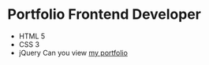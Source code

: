 # Portfolio Frontend Developer
- HTML 5
- CSS 3
- jQuery
Can you view [my portfolio]([https://pages.github.com/](https://alchemist1231254.github.io/Portfolio/)https://alchemist1231254.github.io/Portfolio/)
